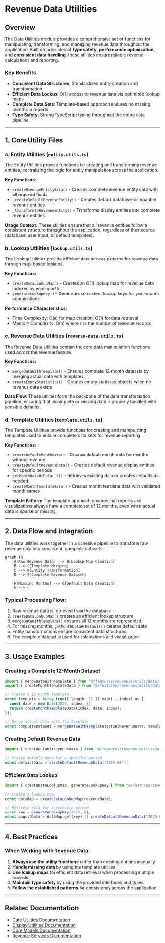 # Revenue Data Utilities

## Overview

The Data Utilities module provides a comprehensive set of functions for manipulating, transforming, and managing revenue data throughout the application. Built on principles of **type safety**, **performance optimization**, and **consistent data handling**, these utilities ensure reliable revenue calculations and reporting.

### Key Benefits
- **Consistent Data Structures**: Standardized entity creation and transformation
- **Efficient Data Lookup**: O(1) access to revenue data via optimized lookup maps
- **Complete Data Sets**: Template-based approach ensures no missing months in reports
- **Type Safety**: Strong TypeScript typing throughout the entire data pipeline

---

## 1. Core Utility Files

### a. **Entity Utilities** (`entity.utils.ts`)

The Entity Utilities provide functions for creating and transforming revenue entities, centralizing the logic for entity manipulation across the application.

**Key Functions:**
- `createRevenueEntityData()` - Creates complete revenue entity data with all required fields
- `_createDefaultRevenueEntity()` - Creates default database-compatible revenue entities
- `_transformToRevenueEntity()` - Transforms display entities into complete revenue entities

**Usage Context:**
These utilities ensure that all revenue entities follow a consistent structure throughout the application, regardless of their source (database, user input, or default templates).

### b. **Lookup Utilities** (`lookup.utils.ts`)

The Lookup Utilities provide efficient data access patterns for revenue data through map-based lookups.

**Key Functions:**
- `createDataLookupMap()` - Creates an O(1) lookup map for revenue data indexed by year-month
- `generateLookupKey()` - Generates consistent lookup keys for year-month combinations

**Performance Characteristics:**
- Time Complexity: O(n) for map creation, O(1) for data retrieval
- Memory Complexity: O(n) where n is the number of revenue records

### c. **Revenue Data Utilities** (`revenue-data.utils.ts`)

The Revenue Data Utilities contain the core data manipulation functions used across the revenue feature.

**Key Functions:**
- `mergeDataWithTemplate()` - Ensures complete 12-month datasets by merging actual data with templates
- `createEmptyStatistics()` - Creates empty statistics objects when no revenue data exists

**Data Flow:**
These utilities form the backbone of the data transformation pipeline, ensuring that incomplete or missing data is properly handled with sensible defaults.

### d. **Template Utilities** (`template.utils.ts`)

The Template Utilities provide functions for creating and manipulating templates used to ensure complete data sets for revenue reporting.

**Key Functions:**
- `createDefaultMonthData()` - Creates default month data for months without revenue
- `createDefaultRevenueData()` - Creates default revenue display entities for specific periods
- `getMonthDataOrDefault()` - Retrieves existing data or creates defaults as needed
- `createMonthTemplateData()` - Creates month template data with validated month names

**Template Pattern:**
The template approach ensures that reports and visualizations always have a complete set of 12 months, even when actual data is sparse or missing.

---

## 2. Data Flow and Integration

The data utilities work together in a cohesive pipeline to transform raw revenue data into consistent, complete datasets:

```mermaid
graph TD
    A[Raw Revenue Data] --> B[Lookup Map Creation]
    B --> C[Template Merging]
    C --> D[Entity Transformation]
    D --> E[Complete Revenue Dataset]
    
    F[Missing Months] --> G[Default Data Creation]
    G --> C
```

### Typical Processing Flow:

1. Raw revenue data is retrieved from the database
2. `createDataLookupMap()` creates an efficient lookup structure
3. `mergeDataWithTemplate()` ensures all 12 months are represented
4. For missing months, `getMonthDataOrDefault()` creates default data
5. Entity transformations ensure consistent data structures
6. The complete dataset is used for calculations and visualization

---

## 3. Usage Examples

### Creating a Complete 12-Month Dataset

```typescript
import { mergeDataWithTemplate } from "@/features/revenues/utils/data/revenue-data.utils";
import { createMonthTemplateData } from "@/features/revenues/utils/data/template.utils";

// Create a 12-month template
const template = Array.from({ length: 12 }).map((_, index) => {
  const date = new Date(2025, index, 1);
  return createMonthTemplateData(index, date, index);
});

// Merge actual data with the template
const completeDataset = mergeDataWithTemplate(actualRevenueData, template);
```

### Creating Default Revenue Data

```typescript
import { createDefaultRevenueData } from "@/features/revenues/utils/data/template.utils";

// Create default data for a specific period
const defaultData = createDefaultRevenueData("2025-08");
```

### Efficient Data Lookup

```typescript
import { createDataLookupMap, generateLookupKey } from "@/features/revenues/utils/data/lookup.utils";

// Create a lookup map
const dataMap = createDataLookupMap(revenueData);

// Retrieve data for a specific period
const key = generateLookupKey(2025, 8);
const augustData = dataMap.get(key) || createDefaultRevenueData("2025-08");
```

---

## 4. Best Practices

### When Working with Revenue Data:

1. **Always use the utility functions** rather than creating entities manually
2. **Handle missing data** by using the template utilities
3. **Use lookup maps** for efficient data retrieval when processing multiple records
4. **Maintain type safety** by using the provided interfaces and types
5. **Follow the established patterns** for consistency across the application

---

## Related Documentation
- [Date Utilities Documentation](../date/README.md)
- [Display Utilities Documentation](../display/README.md)
- [Core Models Documentation](../../core/README.md)
- [Revenue Services Documentation](../../services/README.md)
